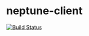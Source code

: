 # neptune-client
[![Build Status](https://travis-ci.org/neptune-ml/neptune-client.svg?branch=master)](https://travis-ci.org/neptune-ml/neptune-client)
